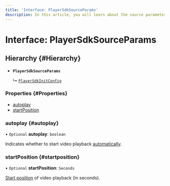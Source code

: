 ```yaml
---
title: 'Interface: PlayerSdkSourceParams'
description: In this article, you will learn about the source parameters for the video player SDK.
---
```


# Interface: PlayerSdkSourceParams

## Hierarchy {#Hierarchy}

- **`PlayerSdkSourceParams`**

  ↳ [`PlayerSdkInitConfig`](PlayerSdkInitConfig.md)

### Properties {#Properties}

- [autoplay](#autoplay)
- [startPosition](#startposition)

### autoplay {#autoplay}

• `Optional` **autoplay**: `boolean`

Indicates whether to start video playback [automatically](../../../sdk/javascript/initialization.md#autoplay).

### startPosition {#startposition}

• `Optional` **startPosition**: `Seconds`

[Start position](../../../sdk/javascript/initialization.md#startposition) of video playback (in seconds).